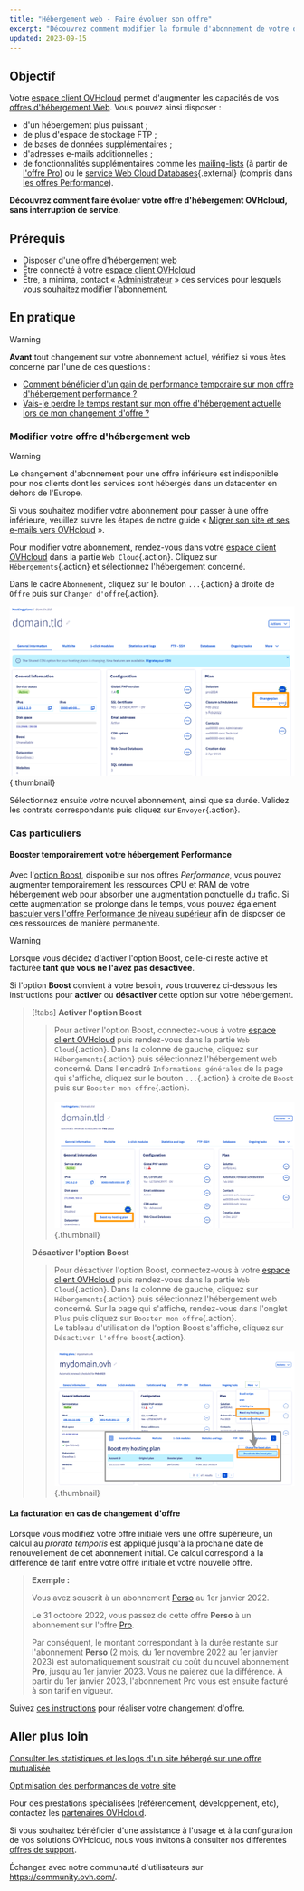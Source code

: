```yaml
---
title: "Hébergement web - Faire évoluer son offre"
excerpt: "Découvrez comment modifier la formule d'abonnement de votre offre d'hébergement web OVHcloud"
updated: 2023-09-15
---
```


## Objectif

Votre [espace client OVHcloud](https://ca.ovh.com/auth/?action=gotomanager&from=https://www.ovh.com/ca/fr/&ovhSubsidiary=qc) permet d'augmenter les capacités de vos [offres d'hébergement Web](https://www.ovhcloud.com/fr-ca/web-hosting/). Vous pouvez ainsi disposer :

- d'un hébergement plus puissant ;
- de plus d'espace de stockage FTP ;
- de bases de données supplémentaires ; 
- d'adresses e-mails additionnelles ;
- de fonctionnalités supplémentaires comme les [mailing-lists](/pages/web_cloud/email_and_collaborative_solutions/mx_plan/feature_mailing_list) (à partir de [l'offre Pro](https://www.ovhcloud.com/fr/web-hosting/professional-offer/)) ou le [service Web Cloud Databases](https://www.ovhcloud.com/fr-ca/web-hosting/professional-offer/){.external} (compris dans [les offres Performance](https://www.ovhcloud.com/fr-ca/web-hosting/performance-offer/)).

**Découvrez comment faire évoluer votre offre d'hébergement OVHcloud, sans interruption de service.**

## Prérequis

- Disposer d'une [offre d'hébergement web](https://www.ovhcloud.com/fr-ca/web-hosting/)
- Être connecté à votre [espace client OVHcloud](https://ca.ovh.com/auth/?action=gotomanager&from=https://www.ovh.com/ca/fr/&ovhSubsidiary=qc)
- Être, a minima, contact « [Administrateur](/pages/account_and_service_management/account_information/managing_contacts) » des services pour lesquels vous souhaitez modifier l'abonnement.

## En pratique

> [!warning]
>
> **Avant** tout changement sur votre abonnement actuel, vérifiez si vous êtes concerné par l'une de ces questions :
>
> - [Comment bénéficier d'un gain de performance temporaire sur mon offre d'hébergement performance ?](#boost)
> - [Vais-je perdre le temps restant sur mon offre d'hébergement actuelle lors de mon changement d'offre ?](#billing)
>

### Modifier votre offre d'hébergement web <a name="modify"></a>

> [!warning]
> Le changement d'abonnement pour une offre inférieure est indisponible pour nos clients dont les services sont hébergés dans un datacenter en dehors de l'Europe.
>
> Si vous souhaitez modifier votre abonnement pour passer à une offre inférieure, veuillez suivre les étapes de notre guide « [Migrer son site et ses e-mails vers OVHcloud](/pages/web_cloud/web_hosting/hosting_migrating_to_ovh) ».
> 

Pour modifier votre abonnement, rendez-vous dans votre [espace client OVHcloud](https://www.ovh.com/auth/?action=gotomanager&from=https://www.ovh.com/fr/&ovhSubsidiary=fr) dans la partie `Web Cloud`{.action}. Cliquez sur `Hébergements`{.action} et sélectionnez l'hébergement concerné.

Dans le cadre `Abonnement`, cliquez sur le bouton `...`{.action} à droite de `Offre` puis sur `Changer d'offre`{.action}.

![change_plan](images/change_plan.png){.thumbnail}

Sélectionnez ensuite votre nouvel abonnement, ainsi que sa durée. Validez les contrats correspondants puis cliquez sur `Envoyer`{.action}.

### Cas particuliers

#### Booster temporairement votre hébergement Performance <a name="boost"></a>

Avec l'[option Boost](https://www.ovhcloud.com/fr-ca/web-hosting/options/boost/), disponible sur nos offres *Performance*, vous pouvez augmenter temporairement les ressources CPU et RAM de votre hébergement web pour absorber une augmentation ponctuelle du trafic. Si cette augmentation se prolonge dans le temps, vous pouvez également [basculer vers l'offre Performance de niveau supérieur](#modify) afin de disposer de ces ressources de manière permanente.

> [!warning]
>
> Lorsque vous décidez d'activer l'option Boost, celle-ci reste active et facturée **tant que vous ne l'avez pas désactivée**.

Si l'option **Boost** convient à votre besoin, vous trouverez ci-dessous les instructions pour **activer** ou **désactiver** cette option sur votre hébergement.

> [!tabs]
> **Activer l'option Boost**
>>
>> Pour activer l'option Boost, connectez-vous à votre [espace client OVHcloud](https://ca.ovh.com/auth/?action=gotomanager&from=https://www.ovh.com/ca/fr/&ovhSubsidiary=qc) puis rendez-vous dans la partie `Web Cloud`{.action}. Dans la colonne de gauche, cliquez sur `Hébergements`{.action} puis sélectionnez l'hébergement web concerné. Dans l'encadré `Informations générales` de la page qui s'affiche, cliquez sur le bouton `...`{.action} à droite de `Boost` puis sur `Booster mon offre`{.action}.<br><br>
>> ![boost](images/enable_boost.png){.thumbnail}<br>
>>
> **Désactiver l'option Boost**
>>
>> Pour désactiver l'option Boost, connectez-vous à votre [espace client OVHcloud](https://ca.ovh.com/auth/?action=gotomanager&from=https://www.ovh.com/ca/fr/&ovhSubsidiary=qc) puis rendez-vous dans la partie `Web Cloud`{.action}. Dans la colonne de gauche, cliquez sur `Hébergements`{.action} puis sélectionnez l'hébergement web concerné. Sur la page qui s'affiche, rendez-vous dans l'onglet `Plus` puis cliquez sur `Booster mon offre`{.action}.<br>
>> Le tableau d'utilisation de l'option Boost s'affiche, cliquez sur `Désactiver l'offre boost`{.action}.<br><br>
>> ![boost](images/disable_boost.png){.thumbnail}<br>

#### La facturation en cas de changement d'offre <a name="billing"></a>

Lorsque vous modifiez votre offre initiale vers une offre supérieure, un calcul au *prorata temporis* est appliqué jusqu'à la prochaine date de renouvellement de cet abonnement initial.
Ce calcul correspond à la différence de tarif entre votre offre initiale et votre nouvelle offre.

> **Exemple :**<br>
>
> Vous avez souscrit à un abonnement [Perso](https://www.ovhcloud.com/fr-ca/web-hosting/personal-offer/) au 1er janvier 2022.
>
> Le 31 octobre 2022, vous passez de cette offre **Perso** à un abonnement sur l'offre [Pro](https://www.ovhcloud.com/fr-ca/web-hosting/professional-offer/).<br>
>
> Par conséquent, le montant correspondant à la durée restante sur l'abonnement **Perso** (2 mois, du 1er novembre 2022 au 1er janvier 2023) est automatiquement soustrait du coût du nouvel abonnement **Pro**, jusqu'au 1er janvier 2023. Vous ne paierez que la différence.
> À partir du 1er janvier 2023, l'abonnement Pro vous est ensuite facturé à son tarif en vigueur.

Suivez [ces instructions](#modify) pour réaliser votre changement d'offre.

## Aller plus loin <a name="gofurther"></a>

[Consulter les statistiques et les logs d'un site hébergé sur une offre mutualisée](/pages/web_cloud/web_hosting/logs_and_statistics)

[Optimisation des performances de votre site](/pages/web_cloud/web_hosting/optimise_your_website_performance)

Pour des prestations spécialisées (référencement, développement, etc), contactez les [partenaires OVHcloud](https://partner.ovhcloud.com/fr-ca/directory/).

Si vous souhaitez bénéficier d'une assistance à l'usage et à la configuration de vos solutions OVHcloud, nous vous invitons à consulter nos différentes [offres de support](https://www.ovhcloud.com/fr-ca/support-levels/).

Échangez avec notre communauté d'utilisateurs sur <https://community.ovh.com/>.
